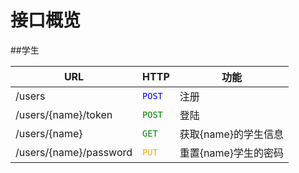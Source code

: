 # 接口概览

##学生

**URL**             | **HTTP**                      | **功能** 
----------------------|-------------------------------|--------------
/users                |<font color=blue>`POST`</font> |注册
/users/{name}/token   |<font color=green>`POST`</font>|登陆
/users/{name}         |<font color=green>`GET`</font> |获取{name}的学生信息
/users/{name}/password|<font color=orange>`PUT`</font>|重置{name}学生的密码